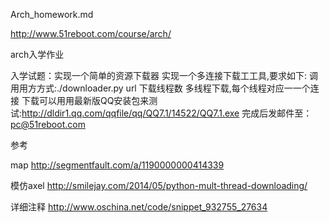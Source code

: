 Arch_homework.md

http://www.51reboot.com/course/arch/

arch入学作业

入学试题：实现一个简单的资源下载器
实现一个多连接下载工工具,要求如下:
调用用方方式:./downloader.py url 下载线程数
多线程下载,每个线程对应一一个连接
下载可以用用最新版QQ安装包来测试:http://dldir1.qq.com/qqfile/qq/QQ7.1/14522/QQ7.1.exe
完成后发邮件至：pc@51reboot.com


参考

map
http://segmentfault.com/a/1190000000414339

模仿axel
http://smilejay.com/2014/05/python-mult-thread-downloading/

详细注释
http://www.oschina.net/code/snippet_932755_27634
